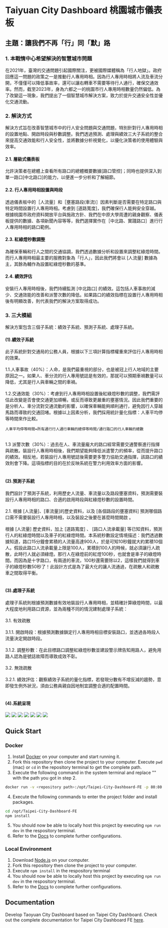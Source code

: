 #   Taiyuan City Dashboard 桃園城市儀表板
## 主題：讓我們不再「行」同「默」路

### 1. 本戰情中心希望解決的智慧城市問題
在2021年，臺灣的交通問題引起國際關注，更被國際媒體稱為「行人地獄」。政府回應這一問題的政策之一是推動行人專用時相。因為行人專用時相將人流及車流分開，不僅僅可以降低事故率，還可以讓右轉車不需要等待行人通行，確保交通效率。然而，截至2023年，身為六都之一的桃園市行人專用時相數量仍然偏低。為了改變這一現象，我們提出了一個智慧城市解決方案，致力於提升交通安全性並優化交通流動。
### 2. 解決方式
解決方式旨在改善智慧城市中的行人安全問題與交通問題，特別針對行人專用時相的設置地點、開啟時段與秒數調整。我們透過預測、處理與績效三大子系統的整合來提高交通效能和行人安全性，並將數據分析視覺化，以優化決策者的使用體驗與效率。

#### 2.1. 層級式儀表板
允許決策者在總體上查看所有路口的總體概要數據[路口管控]；同時也提供深入到單一路口[中北路口]的能力，以便進一步分析和了解細節。
#### 2.2. 行人專用時相設置與時段
透過儀表板中的［人流量］和［壅塞路段(車流)］因素判斷是否需要在特定路口與特定時間設置行人專用時相。考慮到 [道路寬度]，我們確保行人能夠安全穿越。根據桃園市政府資料開放平台與施政方針、我們在中原大學周遭的親身觀察、儀表板提供的數據、各項新聞內容等等，我們選擇實作在［中北路、實踐路口］進行行人專用時相的路口範例。
#### 2.3. 紅綠燈秒數調整
為確保車輛和行人之間的交通協調，我們透過數據分析和設置來調整紅綠燈時間。而行人專用時相最主要的服務對象為「行人」，因此我們將會以 [人流量] 數據為主，其餘為輔作為設置紅綠燈秒數的基準。
#### 2.4. 績效評估
安裝行人專用時相後，我們持續監測 [中北路口] 的績效。這包括人車事故的減少、交通效能的改善和派警次數的降低。如果路口的績效指標在設置行人專用時相後有明顯改善，則代表我們的解決方案取得成功。

### 3. 三大模組
解決方案包含三個子系統：績效子系統、預測子系統、處理子系統。
#### (1).績效子系統
此子系統針對交通局的公務人員，根據以下三項計算指標權重來評估行人專用時相的效果。
<br />
<br />
1.1.人車事故（40%）：人命，是我們最重視的部分，也是被冠上行人地域的主要原因之一。如果人、車分流的行人專用號誌是有效的，那就可以預期車禍數量可以降低，尤其是行人與車輛之間的車禍。
<br />
<br />
1.2.交通效能（30%）：考慮到行人專用時相設置後紅綠燈秒數的調整，我們需評估此改變是否會使交通更加順暢，或反而導致更嚴重的壅塞情況。因此我們重要的是分析人、車分流對交通流動的影響，以確保車輛能夠順利通行，避免因行人穿越馬路而導致的交通回堵。根據以上因素分析，我們採用統計量化指標：人車平均停等時間來作比較。

    人車平均停等時間=所有通行行人通行車輛的總停等時間/通行路口的行人車輛的總數
<br />
1.3 派警次數（30%）：過去在人、車流量龐大的路口經常需要交通警察進行指揮與疏散。裝設行人專用時相後，我們期望能夠降低派遣警力的頻率，從而提升路口的績效。相反地，若裝設行人專用號誌後需要更多警力協助交通指揮，該路口的績效則會下降。這項指標的目的在於反映系統在警力利用效率方面的影響。
<br />
<br />

#### (2).預測子系統
我們設計了預測子系統，利用歷史人流量、車流量以及路段壅塞資料，預測需要裝設行人專用時相的路口、合適的啟用時段與紅綠燈秒數的設置時間。
<br />
<br />
2.1. 根據 [人流量]、[車流量]的歷史資料，以及 [各個路段的壅塞資料] 預測哪個路口需不需要裝設行人專用時相，以及裝設之後要在甚麼時間開啟 。
<br />
<br />
根據 [人流量] 歷史資料，加上 [道路寬度] 、 [路口人流承載量] 等已知資料，預測行人的紅綠燈時間以及車子的紅綠燈時間。本系統秒數設定情境描述：我們透過數據知道，路口15分鐘會累積的人流量高達900人，於是可知10秒鐘就大約累積10個人。假設此路口人流承載量上限是100人，累積到100人的時候，就必須讓行人疏散，此時行人就必須綠燈。那行人在綠燈前的紅燈100秒，也就會是車子的綠燈時間。而因為是十字路口，有兩道的車流，100秒還需要除以2，這樣我們就得到車子的綠燈秒數50秒了！此設計方式是為了最大化的讓人流通過，在疏散人和疏散車之間取得平衡。
<br />
<br />

#### (3).處理子系統
處理子系統則根據預測數據有效地裝設行人專用時相，並精確計算綠燈時間，以最大程度地利用路口資源，並為兩種不同的情況建制處理子系統：
<br />
<br />
3.1.	有效疏散
<br />
<br />
3.1.1.	開啟時段：根據預測數據鎖定行人專用時相目標安裝路口，並透過各時段人流量決定開啟時段。
<br />
<br />
3.1.2.	調整秒數：在此目標路口調整紅綠燈秒數並建設警示牌告知用路人，避免用路人認為是號誌故障而導致成效不彰。
<br />
<br />
3.2.	無效疏散
<br />
<br />
3.2.1.	績效評估：觀察績效子系統的量化指標，若發現分數有不增反減的趨勢，意即發生例外狀況，須由公務員親自因地制宜調整合適的配置時間。
<br />
<br />


#### (4).系統呈現
<img src='src/assets/images/dashboard_intersection.png'> 
<img src='src/assets/images/dashboard_zhongbei_intersection.png'> 
<img src='src/assets/images/map01.png'> 
<img src='src/assets/images/map02.png'> 
<img src='src/assets/images/map03.png'> 
<img src='src/assets/images/map04.png'> 
<img src='src/assets/images/component_detail.png'> 



## Quick Start

### Docker

1. Install [Docker](https://www.docker.com/products/docker-desktop/) on your computer and start running it.
2. Fork this repository then clone the project to your computer. Execute `pwd` (mac) or `cd` in the repository terminal to get the complete path.
3. Execute the following command in the system terminal and replace "<repository path>" with the path you got in step 2.

```bash
docker run -v <repository path>:/opt/Taipei-City-Dashboard-FE -p 80:80 -it node:18.18.1-alpine3.18  sh
```

4. Execute the following commands to enter the project folder and install packages.

```bash
cd /opt/Taipei-City-Dashboard-FE
npm install
```

5. You should now be able to locally host this project by executing `npm run dev` in the respository terminal.
6. Refer to the [Docs](https://tuic.gov.taipei/documentation/front-end/project-setup) to complete further configurations.

### Local Environment

1. Download [Node.js](https://nodejs.org/en) on your computer.
2. Fork this repository then clone the project to your computer.
3. Execute `npm install` in the respository terminal
4. You should now be able to locally host this project by executing `npm run dev` in the respository terminal.
5. Refer to the [Docs](https://tuic.gov.taipei/documentation/front-end/project-setup) to complete further configurations.

## Documentation
Develop Taoyuan City Dashboard based on Taipei City Dashboard.
Check out the complete documentation for Taipei City Dashboard FE [here](https://tuic.gov.taipei/documentation).
